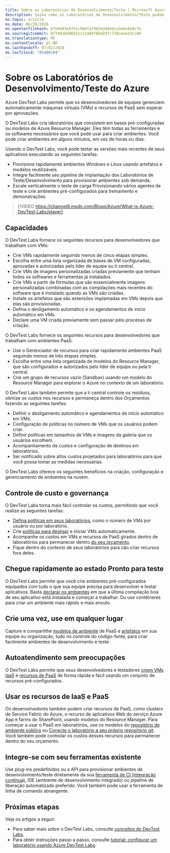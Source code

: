 ```yaml
---
title: Sobre os Laboratórios de Desenvolvimento/Teste | Microsoft Azure
description: Saiba como os Laboratórios de Desenvolvimento/Teste podem facilitar criar, gerenciar e monitorar as máquinas virtuais do Azure
ms.topic: article
ms.date: 06/20/2020
ms.openlocfilehash: b7e6493e5fb1c99dfa7962ed464dca3ebc6b0c7e
ms.sourcegitcommit: 877491bd46921c11dd478bd25fc718ceee2dcc08
ms.translationtype: MT
ms.contentlocale: pt-BR
ms.lasthandoff: 07/02/2020
ms.locfileid: "85480194"
---
```

# <a name="about-azure-devtest-labs"></a>Sobre os Laboratórios de Desenvolvimento/Teste do Azure
Azure DevTest Labs permite que os desenvolvedores de equipes gerenciem automaticamente máquinas virtuais (VMs) e recursos de PaaS sem esperar por aprovações.

O DevTest Labs cria laboratórios que consistem em bases pré-configuradas ou modelos de Azure Resource Manager. Eles têm todas as ferramentas e os softwares necessários que você pode usar para criar ambientes. Você pode criar ambientes em alguns minutos, em vez de horas ou dias.

Usando o DevTest Labs, você pode testar as versões mais recentes de seus aplicativos executando as seguintes tarefas:

- Provisione rapidamente ambientes Windows e Linux usando artefatos e modelos reutilizáveis.
- Integre facilmente seu pipeline de implantação dos Laboratórios de Teste/Desenvolvimento para provisionar ambientes sob demanda.
- Escale verticalmente o teste de carga Provisionando vários agentes de teste e crie ambientes pré-configurados para treinamento e demonstrações.

> [!VIDEO https://channel9.msdn.com/Blogs/Azure/What-is-Azure-DevTest-Labs/player]

## <a name="capabilities"></a>Capacidades
O DevTest Labs fornece os seguintes recursos para desenvolvedores que trabalham com VMs:

- Crie VMs rapidamente seguindo menos de cinco etapas simples.
- Escolha entre uma lista organizada de bases de VM configuradas, aprovadas e autorizadas pelo líder de equipe ou ti central.
- Crie VMs de imagens personalizadas criadas previamente que tenham todos os softwares e ferramentas já instalados. 
- Crie VMs a partir de fórmulas que são essencialmente imagens personalizadas combinadas com as compilações mais recentes do software que é instalado quando as VMs são criadas. 
- Instale os artefatos que são extensões implantadas em VMs depois que elas são provisionadas.
- Defina o desligamento automático e os agendamentos de início automático em VMs.
- Declare uma VM criada previamente sem passar pelo processo de criação.

O DevTest Labs fornece os seguintes recursos para desenvolvedores que trabalham com ambientes PaaS:

- Use o Gerenciador de recursos para criar rapidamente ambientes PaaS seguindo menos de três etapas simples.
- Escolha entre uma lista organizada de modelos do Resource Manager, que são configurados e autorizados pelo líder de equipe ou pela ti central.
- Crie um grupo de recursos vazio (Sandbox) usando um modelo do Resource Manager para explorar o Azure no contexto de um laboratório.

O DevTest Labs também permite que a ti central controle os resíduos, otimize os custos nos recursos e permaneça dentro dos Orçamentos fazendo as seguintes tarefas:  

- Definir o desligamento automático e agendamentos de início automático em VMs.
- Configuração de políticas no número de VMs que os usuários podem criar.
- Definir políticas em tamanhos de VMs e imagens da galeria que os usuários escolhem.
- Acompanhamento de custos e configuração de destinos em laboratórios.
- Ser notificado sobre altos custos projetados para laboratórios para que você possa tomar as medidas necessárias.

O DevTest Labs oferece os seguintes benefícios na criação, configuração e gerenciamento de ambientes na nuvem.

## <a name="cost-control-and-governance"></a>Controle de custo e governança
O DevTest Labs torna mais fácil controlar os custos, permitindo que você realize as seguintes tarefas:

- [Defina políticas em seus laboratórios](devtest-lab-set-lab-policy.md), como o número de VMs por usuário ou por laboratório. 
- Crie [políticas para desligar](devtest-lab-set-lab-policy.md) e iniciar VMs automaticamente.
- Acompanhe os custos em VMs e recursos de PaaS girados dentro de laboratórios para permanecer dentro [do seu orçamento](devtest-lab-configure-cost-management.md).
- Fique dentro do contexto de seus laboratórios para não criar recursos fora deles.

## <a name="quickly-get-to-ready-to-test"></a>Chegue rapidamente ao estado Pronto para teste
O DevTest Labs permite que você crie ambientes pré-configurados equipados com tudo o que sua equipe precisa para desenvolver e testar aplicativos. Basta [declarar os ambientes](devtest-lab-add-claimable-vm.md) em que a última compilação boa de seu aplicativo está instalada e começar a trabalhar. Ou use contêineres para criar um ambiente mais rápido e mais enxuto.

## <a name="create-once-use-everywhere"></a>Crie uma vez, use em qualquer lugar
Capture e compartilhe [modelos de ambiente](devtest-lab-create-environment-from-arm.md) de PaaS e [artefatos](add-artifact-repository.md) em sua equipe ou organização, tudo no controle do código-fonte, para criar facilmente ambientes de desenvolvimento e teste.

## <a name="worry-free-self-service"></a>Autoatendimento sem preocupações
O DevTest Labs permite que seus desenvolvedores e testadores [criem VMs IaaS](devtest-lab-add-vm.md) e [recursos de PaaS](devtest-lab-create-environment-from-arm.md) de forma rápida e fácil usando um conjunto de recursos pré-configurados.

## <a name="use-iaas-and-paas-resources"></a>Usar os recursos de IaaS e PaaS 
Os desenvolvedores também podem criar recursos de PaaS, como clusters de Service Fabric do Azure, o recurso de aplicativos Web do serviço Azure App e farms do SharePoint, usando modelos do Resource Manager. Para começar a usar o PaaS em laboratórios, use os modelos do [repositório de ambiente público](devtest-lab-configure-use-public-environments.md) ou [Conecte o laboratório a seu próprio repositório git](devtest-lab-create-environment-from-arm.md#configure-your-own-template-repositories). Você também pode controlar os custos desses recursos para permanecer dentro do seu orçamento.

## <a name="integrate-with-your-existing-toolchain"></a>Integre-se com seu ferramentas existente
Use plug-ins predefinidos ou a API para provisionar ambientes de desenvolvimento/teste diretamente da sua [ferramenta de CI (integração contínua)](devtest-lab-integrate-ci-cd.md), IDE (ambiente de desenvolvimento integrado) ou pipeline de liberação automatizado preferido. Você também pode usar a ferramenta de linha de comando abrangente.

## <a name="next-steps"></a>Próximas etapas
Veja os artigos a seguir:

- Para saber mais sobre o DevTest Labs, consulte [conceitos do DevTest Labs](devtest-lab-concepts.md).
- Para obter instruções passo a passo, consulte [tutorial: configurar um laboratório usando Azure DevTest Labs](tutorial-create-custom-lab.md).